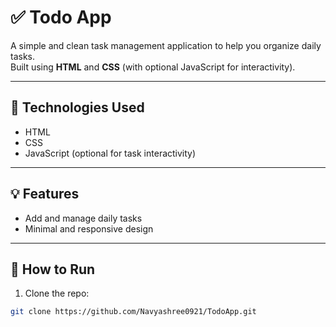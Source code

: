 # ✅ Todo App

A simple and clean task management application to help you organize daily tasks.  
Built using **HTML** and **CSS** (with optional JavaScript for interactivity).  

---

## 🚀 Technologies Used
- HTML
- CSS
- JavaScript (optional for task interactivity)

---

## 💡 Features
- Add and manage daily tasks
- Minimal and responsive design

---

## 🎯 How to Run
1. Clone the repo:
```bash
git clone https://github.com/Navyashree0921/TodoApp.git

